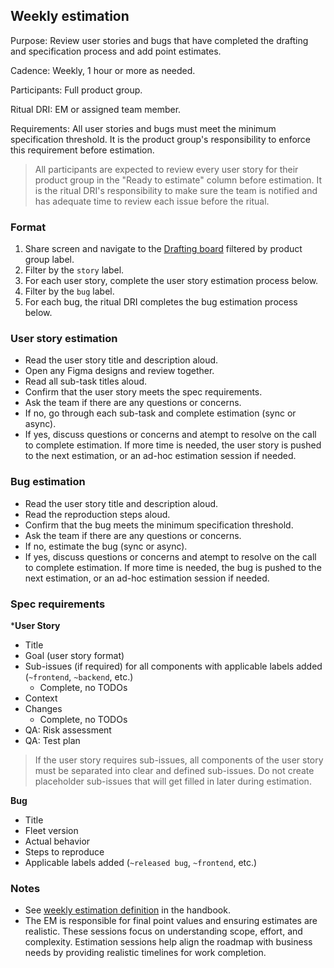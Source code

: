 ## Weekly estimation

Purpose: Review user stories and bugs that have completed the drafting and specification process and add point estimates.

Cadence: Weekly, 1 hour or more as needed.

Participants: Full product group.

Ritual DRI: EM or assigned team member.

Requirements: All user stories and bugs must meet the minimum specification threshold. It is the product group's responsibility to enforce this requirement before estimation.

> All participants are expected to review every user story for their product group in the "Ready to estimate" column before estimation. It is the ritual DRI's responsibility to make sure the team is notified and has adequate time to review each issue before the ritual.

### Format
1. Share screen and navigate to the [Drafting board](https://github.com/orgs/fleetdm/projects/67) filtered by product group label.
2. Filter by the `story` label. 
3. For each user story, complete the user story estimation process below. 
4. Filter by the `bug` label. 
5. For each bug, the ritual DRI completes the bug estimation process below.

### User story estimation
- Read the user story title and description aloud. 
- Open any Figma designs and review together. 
- Read all sub-task titles aloud. 
- Confirm that the user story meets the spec requirements.
- Ask the team if there are any questions or concerns. 
- If no, go through each sub-task and complete estimation (sync or async).
- If yes, discuss questions or concerns and atempt to resolve on the call to complete estimation. If more time is needed, the user story is pushed to the next estimation, or an ad-hoc estimation session if needed.

### Bug estimation
- Read the user story title and description aloud.
- Read the reproduction steps aloud. 
- Confirm that the bug meets the minimum specification threshold.
- Ask the team if there are any questions or concerns.
- If no, estimate the bug (sync or async). 
- If yes, discuss questions or concerns and atempt to resolve on the call to complete estimation. If more time is needed, the bug is pushed to the next estimation, or an ad-hoc estimation session if needed.

### Spec requirements

***User Story**
- Title
- Goal (user story format)
- Sub-issues (if required) for all components with applicable labels added (`~frontend`, `~backend`, etc.) 
  - Complete, no TODOs 
- Context
- Changes
  - Complete, no TODOs
- QA: Risk assessment
- QA: Test plan

> If the user story requires sub-issues, all components of the user story must be separated into clear and defined sub-issues. Do not create placeholder sub-issues that will get filled in later during estimation.

**Bug**
- Title
- Fleet version
- Actual behavior 
- Steps to reproduce
- Applicable labels added (`~released bug`, `~frontend`, etc.)

### Notes
- See [weekly estimation definition](https://fleetdm.com/handbook/company/product-groups#sprint-ceremonies) in the handbook.
- The EM is responsible for final point values and ensuring estimates are realistic. These sessions focus on understanding scope, effort, and complexity. Estimation sessions help align the roadmap with business needs by providing realistic timelines for work completion.